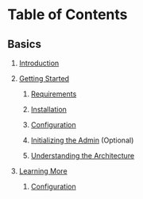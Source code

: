Table of Contents
=================

Basics
------

  1. [Introduction](/doc/home/introduction/)
 
  2. [Getting Started](/doc/getting_started/)

      1. [Requirements](/doc/getting_started/requirements/)

      2. [Installation](/doc/getting_started/installation/)
      
      3. [Configuration](/doc/getting_started/configuration/)
      
      4. [Initializing the Admin](/doc/getting_started/initializing_the_admin/) (Optional)

      5. [Understanding the Architecture](/doc/getting_started/understanding_the_architecture/)

  3. [Learning More](/doc/learning_more/)

      1. [Configuration](/doc/learning_more/configuration/)

